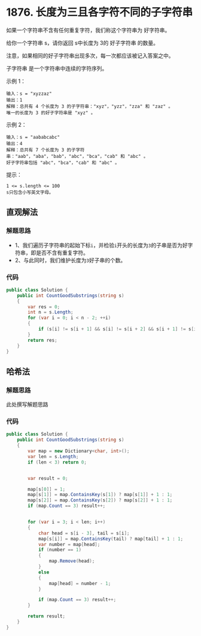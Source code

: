 # 1876. 长度为三且各字符不同的子字符串
如果一个字符串不含有任何重复字符，我们称这个字符串为 好字符串。

给你一个字符串 s，请你返回 s中长度为 3的 好子字符串 的数量。

注意，如果相同的好子字符串出现多次，每一次都应该被记入答案之中。

子字符串 是一个字符串中连续的字符序列。

示例 1：
```
输入：s = "xyzzaz"
输出：1
解释：总共有 4 个长度为 3 的子字符串："xyz"，"yzz"，"zza" 和 "zaz" 。
唯一的长度为 3 的好子字符串是 "xyz" 。
```
示例 2：
```
输入：s = "aababcabc"
输出：4
解释：总共有 7 个长度为 3 的子字符串："aab"，"aba"，"bab"，"abc"，"bca"，"cab" 和 "abc" 。
好子字符串包括 "abc"，"bca"，"cab" 和 "abc" 。
```

提示：
```
1 <= s.length <= 100
s只包含小写英文字母。
```
## 直观解法
### 解题思路
+ 1、我们遍历子字符串的起始下标``i``，并检验``i``开头的长度为``3``的子串是否为好字符串，即是否不含有重复字符。
+ 2、与此同时，我们维护长度为``3``好子串的个数。
### 代码

```csharp
public class Solution {
    public int CountGoodSubstrings(string s)
    {
        var res = 0;
        int n = s.Length;
        for (var i = 0; i < n - 2; ++i)
        {
            if (s[i] != s[i + 1] && s[i] != s[i + 2] && s[i + 1] != s[i + 2]) res++;
        }
        return res;
    }
}
```

## 哈希法
### 解题思路
此处撰写解题思路

### 代码

```csharp
public class Solution {
    public int CountGoodSubstrings(string s)
    {
        var map = new Dictionary<char, int>();
        var len = s.Length;
        if (len < 3) return 0;


        var result = 0;

        map[s[0]] = 1;
        map[s[1]] = map.ContainsKey(s[1]) ? map[s[1]] + 1 : 1;
        map[s[2]] = map.ContainsKey(s[2]) ? map[s[2]] + 1 : 1;
        if (map.Count == 3) result++;


        for (var i = 3; i < len; i++)
        {
            char head = s[i - 3], tail = s[i];
            map[s[i]] = map.ContainsKey(tail) ? map[tail] + 1 : 1;
            var number = map[head];
            if (number == 1)
            {
                map.Remove(head);
            }
            else
            {
                map[head] = number - 1;
            }

            if (map.Count == 3) result++;
        }

        return result;
    }
}
```
